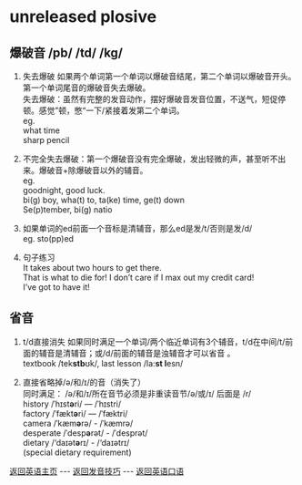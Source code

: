 # unreleased plosive
     
爆破音 /pb/ /td/ /kg/     
--------------------
1. 失去爆破
如果两个单词第一个单词以爆破音结尾，第二个单词以爆破音开头。第一个单词尾音的爆破音失去爆破。          
失去爆破：虽然有完整的发音动作，摆好爆破音发音位置，不送气，短促停顿。感觉”顿，憋“一下/紧接着发第二个单词。    
eg.    
what time    
sharp pencil    

2. 不完全失去爆破：第一个爆破音没有完全爆破，发出轻微的声，甚至听不出来。爆破音+除爆破音以外的辅音。     
eg.    
goodnight, good luck.     
bi(g) boy, wha(t) to, ta(ke) time, ge(t) down    
Se(p)tember, bi(g) natio     

3. 如果单词的ed前面一个音标是清辅音，那么ed是发/t/否则是发/d/     
eg. sto(pp)ed      

4. 句子练习    
It takes about two hours to get there.      
That is what to die for! I don’t care if I max out my credit card!      
I’ve got to have it!     

省音    
-------
1. t/d直接消失
如果同时满足⼀个单词/两个临近单词有3个辅⾳，t/d在中间/t/前⾯的辅⾳是清辅⾳；或/d/前⾯的辅⾳是浊辅⾳才可以省⾳ 。   
textbook /tek**stb**ʊk/, last lesson /la:**st l**esn/    

2. 直接省略掉/ə/和/ɪ/的⾳（消失了）    
同时满⾜： /ə/和/ɪ/所在⾳节必须是⾮重读⾳节/ə/或/ɪ/ 后⾯是 /r/    
history /ˈhɪst**ə**ri/ — /ˈhɪstri/     
factory /ˈfækt**ə**ri/ — /ˈfæktri/    
camera /ˈkæm**ə**rə/ - /ˈkæmrə/    
desperate /ˈdesp**ə**rət/ - /ˈdesprət/    
dietary /‘daɪət**ə**rɪ/ - /‘daɪətrɪ/     
(special dietary requirement)     

[返回英语主页](../../ENGLISH.md) --- [返回发音技巧](PRONUNCIATION_METHODS.md) --- [返回英语口语](../Oral_English_Practice.md)   